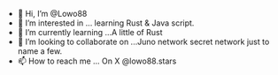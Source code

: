 - 👋 Hi, I’m @Lowo88
- 👀 I’m interested in ... learning Rust & Java script.
- 🌱 I’m currently learning ...A little of Rust 
- 💞️ I’m looking to collaborate on ...Juno network secret network just to name a few. 
- 📫 How to reach me ... On X @lowo88.stars

<!---
Lowo88/Lowo88 is a ✨ special ✨ repository because its `README.md` (this file) appears on your GitHub profile.
You can click the Preview link to take a look at your changes.
--->
